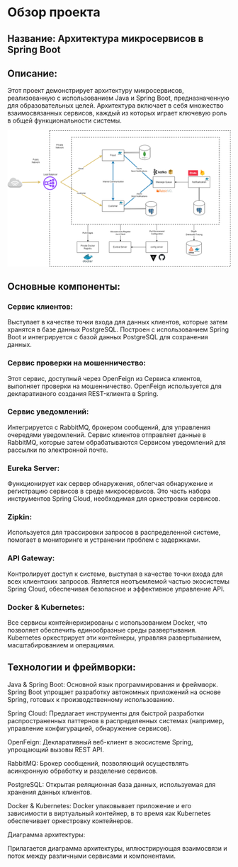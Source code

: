 # Обзор проекта

## Название: Архитектура микросервисов в Spring Boot

## Описание:

Этот проект демонстрирует архитектуру микросервисов, реализованную с использованием Java и Spring Boot, предназначенную для образовательных целей. Архитектура включает в себя множество взаимосвязанных сервисов, каждый из которых играет ключевую роль в общей функциональности системы.

![Diagram](diagram.png)

## Основные компоненты:

### Сервис клиентов:
Выступает в качестве точки входа для данных клиентов, которые затем хранятся в базе данных PostgreSQL. Построен с использованием Spring Boot и интегрируется с базой данных PostgreSQL для сохранения данных.

### Сервис проверки на мошенничество:
Этот сервис, доступный через OpenFeign из Сервиса клиентов, выполняет проверки на мошенничество. OpenFeign используется для декларативного создания REST-клиента в Spring.

### Сервис уведомлений:
Интегрируется с RabbitMQ, брокером сообщений, для управления очередями уведомлений. Сервис клиентов отправляет данные в RabbitMQ, которые затем обрабатываются Сервисом уведомлений для рассылки по электронной почте.

### Eureka Server:
Функционирует как сервер обнаружения, облегчая обнаружение и регистрацию сервисов в среде микросервисов. Это часть набора инструментов Spring Cloud, необходимая для оркестровки сервисов.

### Zipkin:
Используется для трассировки запросов в распределенной системе, помогает в мониторинге и устранении проблем с задержками.

### API Gateway:
Контролирует доступ к системе, выступая в качестве точки входа для всех клиентских запросов. Является неотъемлемой частью экосистемы Spring Cloud, обеспечивая безопасное и эффективное управление API.

### Docker & Kubernetes:
Все сервисы контейнеризированы с использованием Docker, что позволяет обеспечить единообразные среды развертывания. Kubernetes оркестрирует эти контейнеры, управляя развертыванием, масштабированием и операциями.

## Технологии и фреймворки:

Java & Spring Boot: Основной язык программирования и фреймворк. Spring Boot упрощает разработку автономных приложений на основе Spring, готовых к производственному использованию.

Spring Cloud: Предлагает инструменты для быстрой разработки распространенных паттернов в распределенных системах (например, управление конфигурацией, обнаружение сервисов).

OpenFeign: Декларативный веб-клиент в экосистеме Spring, упрощающий вызовы REST API.

RabbitMQ: Брокер сообщений, позволяющий осуществлять асинхронную обработку и разделение сервисов.

PostgreSQL: Открытая реляционная база данных, используемая для хранения данных клиентов.

Docker & Kubernetes: Docker упаковывает приложение и его зависимости в виртуальный контейнер, в то время как Kubernetes обеспечивает оркестровку контейнеров.

Диаграмма архитектуры:

Прилагается диаграмма архитектуры, иллюстрирующая взаимосвязи и поток между различными сервисами и компонентами.
